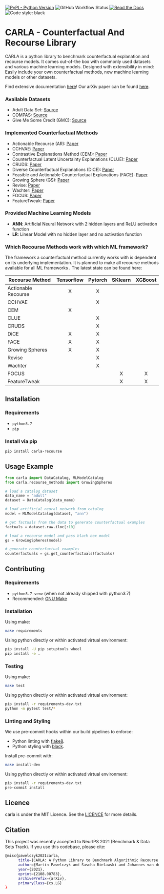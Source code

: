 [![PyPI - Python Version](https://img.shields.io/pypi/pyversions/carla-recourse?style=for-the-badge)](https://pypi.org/project/carla-recourse/) ![GitHub Workflow Status](https://img.shields.io/github/workflow/status/carla-recourse/CARLA/CI?style=for-the-badge) [![Read the Docs](https://img.shields.io/readthedocs/carla-counterfactual-and-recourse-library?style=for-the-badge)](https://carla-counterfactual-and-recourse-library.readthedocs.io/en/latest/?badge=latest) ![Code style: black](https://img.shields.io/badge/code%20style-black-000000.svg?style=for-the-badge)

# CARLA - Counterfactual And Recourse Library

CARLA is a python library to benchmark counterfactual explanation and recourse models. It comes out-of-the box with commonly used datasets and various machine learning models. Designed with extensibility in mind: Easily include your own counterfactual methods, new machine learning models or other datasets.

Find extensive documentation [here](https://carla-counterfactual-and-recourse-library.readthedocs.io/en/latest/)!
Our arXiv paper can be found [here](https://arxiv.org/pdf/2108.00783.pdf).

### Available Datasets

- Adult Data Set: [Source](https://archive.ics.uci.edu/ml/datasets/adult)
- COMPAS: [Source](https://www.kaggle.com/danofer/compass)
- Give Me Some Credit (GMC): [Source](https://www.kaggle.com/c/GiveMeSomeCredit/data)

### Implemented Counterfactual Methods

- Actionable Recourse (AR): [Paper](https://arxiv.org/pdf/1809.06514.pdf)
- CCHVAE: [Paper](https://arxiv.org/pdf/1910.09398.pdf)
- Contrastive Explanations Method (CEM): [Paper](https://arxiv.org/pdf/1802.07623.pdf)
- Counterfactual Latent Uncertainty Explanations (CLUE): [Paper](https://arxiv.org/pdf/2006.06848.pdf)
- CRUDS: [Paper](https://finale.seas.harvard.edu/files/finale/files/cruds-_counterfactual_recourse_using_disentangled_subspaces.pdf)
- Diverse Counterfactual Explanations (DiCE): [Paper](https://arxiv.org/pdf/1905.07697.pdf)
- Feasible and Actionable Counterfactual Explanations (FACE): [Paper](https://arxiv.org/pdf/1909.09369.pdf)
- Growing Sphere (GS): [Paper](https://arxiv.org/pdf/1910.09398.pdf)
- Revise: [Paper](https://arxiv.org/pdf/1907.09615.pdf)
- Wachter: [Paper](https://arxiv.org/ftp/arxiv/papers/1711/1711.00399.pdf)
- FOCUS: [Paper](https://arxiv.org/pdf/1911.12199.pdf)
- FeatureTweak: [Paper](https://arxiv.org/pdf/1706.06691.pdf)

### Provided Machine Learning Models

- **ANN**: Artificial Neural Network with 2 hidden layers and ReLU activation function
- **LR**: Linear Model with no hidden layer and no activation function

### Which Recourse Methods work with which ML framework?
The framework a counterfactual method currently works with is dependent on its underlying implementation.
It is planned to make all recourse methods available for all ML frameworks . The latest state can be found here:

| Recourse Method | Tensorflow | Pytorch | SKlearn | XGBoost |
| --------------- | :--------: | :-----: | :-----: | :-----: |
| Actionable Recourse |      X | X       |         |         |
| CCHVAE |                     | X       |         |         |
| CEM |                      X |         |         |         |
| CLUE |                       | X       |         |         |
| CRUDS |                      | X       |         |         |
| DiCE |                     X | X       |         |         |
| FACE |                     X | X       |         |         |
| Growing Spheres |          X | X       |         |         |
| Revise |                     | X       |         |         |
| Wachter |                    | X       |         |         |
| FOCUS |                      |         | X       |    X    |
| FeatureTweak |               |         | X       |    X    |

## Installation

### Requirements

- `python3.7`
- `pip`

### Install via pip

```sh
pip install carla-recourse
```

## Usage Example


```python
from carla import DataCatalog, MLModelCatalog
from carla.recourse_methods import GrowingSpheres

# load a catalog dataset
data_name = "adult"
dataset = DataCatalog(data_name)

# load artificial neural network from catalog
model = MLModelCatalog(dataset, "ann")

# get factuals from the data to generate counterfactual examples
factuals = dataset.raw.iloc[:10]

# load a recourse model and pass black box model
gs = GrowingSpheres(model)

# generate counterfactual examples
counterfactuals = gs.get_counterfactuals(factuals)
```


## Contributing

### Requirements

- `python3.7-venv` (when not already shipped with python3.7)
- Recommended: [GNU Make](https://www.gnu.org/software/make/)

### Installation

Using make:

```sh
make requirements
```

Using python directly or within activated virtual environment:

```sh
pip install -U pip setuptools wheel
pip install -e .
```

### Testing

Using make:

```sh
make test
```

Using python directly or within activated virtual environment:

```sh
pip install -r requirements-dev.txt
python -m pytest test/*
```

### Linting and Styling

We use pre-commit hooks within our build pipelines to enforce:

- Python linting with [flake8](https://flake8.pycqa.org/en/latest/).
- Python styling with [black](https://github.com/psf/black).

Install pre-commit with:

```sh
make install-dev
```

Using python directly or within activated virtual environment:

```sh
pip install -r requirements-dev.txt
pre-commit install
```

## Licence

carla is under the MIT Licence. See the [LICENCE](github.com/indyfree/carla/blob/master/LICENSE) for more details.

## Citation

This project was recently accepted to NeurIPS 2021 (Benchmark & Data Sets Track).
If you use this codebase, please cite:

```sh
@misc{pawelczyk2021carla,
      title={CARLA: A Python Library to Benchmark Algorithmic Recourse and Counterfactual Explanation Algorithms},
      author={Martin Pawelczyk and Sascha Bielawski and Johannes van den Heuvel and Tobias Richter and Gjergji Kasneci},
      year={2021},
      eprint={2108.00783},
      archivePrefix={arXiv},
      primaryClass={cs.LG}
}
```
